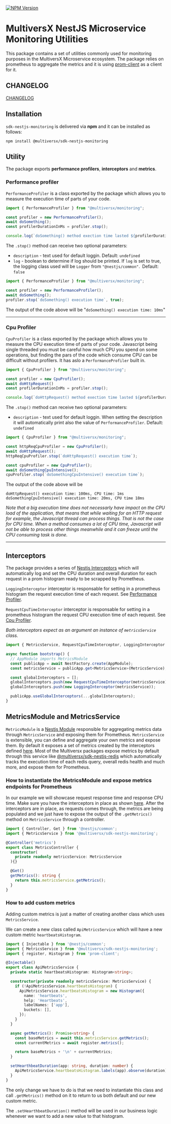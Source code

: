 <a href="https://www.npmjs.com/package/@multiversx/sdk-nestjs-monitoring" target="_blank"><img src="https://img.shields.io/npm/v/@multiversx/sdk-nestjs-monitoring.svg" alt="NPM Version" /></a>

# MultiversX NestJS Microservice Monitoring Utilities

This package contains a set of utilities commonly used for monitoring purposes in the MultiversX Microservice ecosystem. 
The package relies on prometheus to aggregate the metrics and it is using [prom-client](https://www.npmjs.com/package/prom-client) as a client for it.

## CHANGELOG

[CHANGELOG](CHANGELOG.md)

## Installation

`sdk-nestjs-monitoring` is delivered via **npm** and it can be installed as follows:

```
npm install @multiversx/sdk-nestjs-monitoring
```

## Utility
The package exports **performance profilers**, **interceptors** and **metrics**.

### Performance profiler
`PerformanceProfiler` is a class exported by the package which allows you to measure the execution time of parts of your code.

```typescript
import { PerformanceProfiler } from "@multiversx/monitoring";

const profiler = new PerformanceProfiler();
await doSomething();
const profilerDurationInMs = profiler.stop();

console.log(`doSomething() method exection time lasted ${profilerDurationInMs} ms`)
```

The `.stop()` method can receive two optional parameters:
- `description` - text used for default loggin. Default: `undefined`
- `log` - boolean to determine if log should be printed. If `log` is set to true, the logging class used will be `Logger` from `"@nestjs/common"`.` `Default: `false`


```typescript
import { PerformanceProfiler } from "@multiversx/monitoring";

const profiler = new PerformanceProfiler();
await doSomething();
profiler.stop(`doSomething() execution time`, true);
```
The output of the code above will be "`doSomething() execution time: 10ms`"

---

### Cpu Profiler
`CpuProfiler` is a class exported by the package which allows you to measure the CPU execution time of parts of your code. Javascript being single threaded you must be careful how much CPU you spend on some operations, but finding the pars of the code which consume CPU can be difficult without profilers. It has aslo a `PerformanceProfiler` built in.


```typescript
import { CpuProfiler } from "@multiversx/monitoring";

const profiler = new CpuProfiler();
await doHttpRequest()
const profilerDurationInMs = profiler.stop();

console.log(`doHttpRequest() method exection time lasted ${profilerDurationInMs} ms`)
```

The `.stop()` method can receive two optional parameters:
- `description` - text used for default loggin. When setting the description it will automatically print also the value of `PerformanceProfiler`. Default: `undefined`

```typescript
import { CpuProfiler } from "@multiversx/monitoring";

const httpReqCpuProfiler = new CpuProfiler();
await doHttpRequest();
httpReqCpuProfiler.stop(`doHttpRequest() execution time`);

const cpuProfiler = new CpuProfiler();
await doSomethingCpuIntensive();
cpuProfiler.stop(`doSomethingCpuIntensive() execution time`);
```
The output of the code above will be <br/>

`doHttpRequest() execution time: 100ms, CPU time: 1ms`
`doSomethingCpuIntensive() execution time: 20ms, CPU time 18ms`

*Note that a big execution time does not necessarly have impact on the CPU load of the application, that means that while waiting for an HTTP request for example, the Javascript thread can process things. That is not the case for CPU time. When a method consumes a lot of CPU time, Javascript will not be able to process other things meanwhile and it can freeze until the CPU consuming task is done.*

---

## Interceptors
The package provides a series of [Nestjs Interceptors](https://docs.nestjs.com/interceptors) which will automatically log and set the CPU duration and overall duration for each request in a prom histogram ready to be scrapped by Prometheus.

`LoggingInterceptor` interceptor is responsable for setting in a prometheus histogram the request execution time of each request. See [Performance Profiler](#performance-profiler).

`RequestCpuTimeInterceptor` interceptor is responsable for setting in a prometheus histogram the request CPU execution time of each request. See [Cpu Profiler](#cpu-profiler).

*Both interceptors expect as an argument an instance of `metricsService` class.*

```typescript
import { MetricsService, RequestCpuTimeInterceptor, LoggingInterceptor } from '@multiversx/sdk-nestjs-monitoring';

async function bootstrap() {
  // AppModule imports MetricsModule
  const publicApp = await NestFactory.create(AppModule);
  const metricsService = publicApp.get<MetricsService>(MetricsService);

  const globalInterceptors = [];
  globalInterceptors.push(new RequestCpuTimeInterceptor(metricsService));
  globalInterceptors.push(new LoggingInterceptor(metricsService));

  publicApp.useGlobalInterceptors(...globalInterceptors);
}
```

## MetricsModule and MetricsService

`MetricsModule` is a [Nestjs Module](https://docs.nestjs.com/modules) responsible for aggregating metrics data through `MetricsService` and exposing them for Prometheus. `MetricsService` is extensible, you can define and aggregate your own metrics and expose them. By default it exposes a set of metrics created by the interceptors defined [here](#interceptors). Most of the Multiversx packages expose metrics by default through this service like [@multiversx/sdk-nestjs-redis](https://www.npmjs.com/package/@multiversx/sdk-nestjs-redis) which automatically tracks the execution time of each redis query, overall redis health and much more, and expose them for Prometheus.

### How to instantiate the MetricsModule and expose metrics endpoints for Prometheus

In our example we will showcase request response time and response CPU time. Make sure you have the interceptors in place as shown [here](#interceptors). After the interceptors are in place, as requests comes through, the metrics are being populated and we just have to expose the output of the `.getMetrics()` method on `MetricsService` through a controller.

```typescript
import { Controller, Get } from '@nestjs/common';
import { MetricsService } from '@multiversx/sdk-nestjs-monitoring';

@Controller('metrics')
export class MetricsController {
  constructor(
    private readonly metricsService: MetricsService
  ){}

  @Get()
  getMetrics(): string {
    return this.metricsService.getMetrics();
  }
}
```

### How to add custom metrics

Adding custom metrics is just a matter of creating another class which uses `MetricsService`.

We can create a new class called `ApiMetricsService` which will have a new custom metric `heartbeatsHistogram`.

```typescript
import { Injectable } from '@nestjs/common';
import { MetricsService } from '@multiversx/sdk-nestjs-monitoring';
import { register, Histogram } from 'prom-client';

@Injectable()
export class ApiMetricsService {
  private static heartbeatsHistogram: Histogram<string>;

  constructor(private readonly metricsService: MetricsService) {
    if (!ApiMetricsService.heartbeatsHistogram) {
      ApiMetricsService.heartbeatsHistogram = new Histogram({
        name: 'heartbeats',
        help: 'Heartbeats',
        labelNames: ['app'],
        buckets: [],
      });
    }
  }

  async getMetrics(): Promise<string> {
    const baseMetrics = await this.metricsService.getMetrics();
    const currentMetrics = await register.metrics();

    return baseMetrics + '\n' + currentMetrics;
  }

  setHearthbeatDuration(app: string, duration: number) {
    ApiMetricsService.heartbeatsHistogram.labels(app).observe(duration);
  }
}
```

The only change we have to do is that we need to instantiate this class and call `.getMetrics()` method on it to return to us both default and our new custom metric.

The `.setHearthbeatDuration()` method will be used in our business logic whenever we want to add a new value to that histogram.

